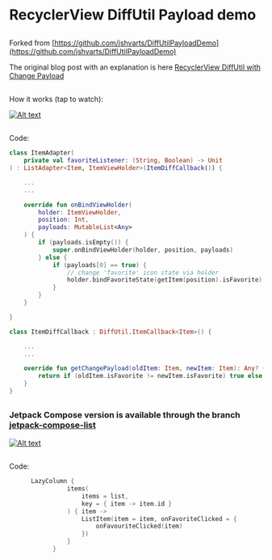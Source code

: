 # RecyclerView DiffUtil Payload demo

##

Forked
from [https://github.com/jshvarts/DiffUtilPayloadDemo](https://github.com/jshvarts/DiffUtilPayloadDemo)

The original blog post with an explanation is
here [RecyclerView DiffUtil with Change Payload](https://www.valueof.io/blog/recyclerview-diffutil-change-payloads)

##

How it works (tap to watch):

[![Alt text](https://img.youtube.com/vi/K-YKBO_fbO4/0.jpg)](https://youtube.com/shorts/K-YKBO_fbO4)

##

Code:

```kotlin
class ItemAdapter(
    private val favoriteListener: (String, Boolean) -> Unit
) : ListAdapter<Item, ItemViewHolder>(ItemDiffCallback()) {

    ...
    ...

    override fun onBindViewHolder(
        holder: ItemViewHolder,
        position: Int,
        payloads: MutableList<Any>
    ) {
        if (payloads.isEmpty()) {
            super.onBindViewHolder(holder, position, payloads)
        } else {
            if (payloads[0] == true) {
                // change 'favorite' icon state via holder
                holder.bindFavoriteState(getItem(position).isFavorite)
            }
        }
    }

}
```

```kotlin
class ItemDiffCallback : DiffUtil.ItemCallback<Item>() {

    ...
    ...

    override fun getChangePayload(oldItem: Item, newItem: Item): Any? {
        return if (oldItem.isFavorite != newItem.isFavorite) true else null
    }
}

```

##

### Jetpack Compose version is available through the branch [jetpack-compose-list](https://github.com/mobiledevpro/DiffUtilPayloadDemo/tree/jetpack-compose-list)

[![Alt text](https://img.youtube.com/vi/_kznxaFi2Zo/0.jpg)](https://youtube.com/shorts/_kznxaFi2Zo)

##

Code:
```kotlin
      LazyColumn {
                items(
                    items = list,
                    key = { item -> item.id }
                ) { item ->
                    ListItem(item = item, onFavoriteClicked = {
                        onFavouriteClicked(item)
                    })
                }
            }
```
